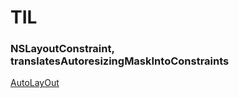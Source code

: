 # TIL



### NSLayoutConstraint, translatesAutoresizingMaskIntoConstraints 
[AutoLayOut](https://github.com/happykwon/TIL/issues/1)
